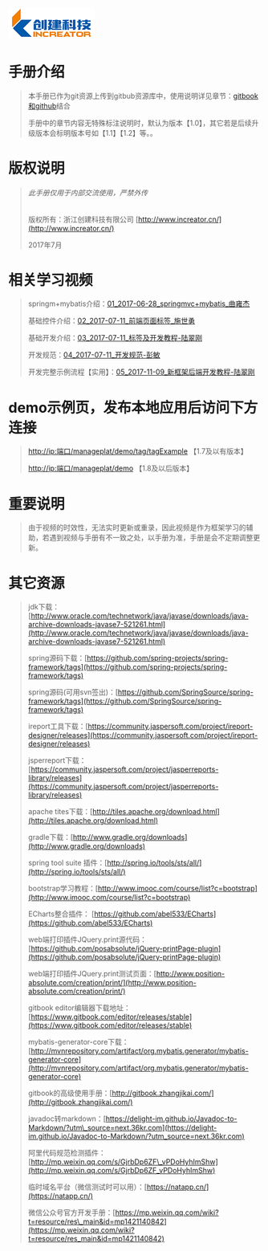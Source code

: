 # ![](/assets/new_logo.png)

# 手册介绍

> 本手册已作为git资源上传到gitbub资源库中，使用说明详见章节：[gitbook和github](/fu-lu/gitbookhe-github-jie-he.md)结合
>
> 手册中的章节内容无特殊标注说明时，默认为版本【1.0】，其它若是后续升级版本会标明版本号如【1.1】【1.2】等。。

# 版权说明

> ###### 此手册仅用于内部交流使用，严禁外传
>
> 版权所有：浙江创建科技有限公司 [http://www.increator.cn/](http://www.increator.cn/)
>
> 2017年7月

# 相关学习视频

> springm+mybatis介绍：[01\_2017-06-28\_springmvc+mybatis\_曲雍杰](http://pan.baidu.com/s/1nvj25BF)
>
> 基础控件介绍：[02\_2017-07-11\_前端页面标签\_施世勇](http://pan.baidu.com/s/1cElUs2)
>
> 基础开发介绍：[03\_2017-07-11\_标签及开发教程-陆翠刚](http://pan.baidu.com/s/1eRC1Bwu)
>
> 开发规范：[04\_2017-07-11\_开发规范-彭敏](http://pan.baidu.com/s/1i55kjtV)
>
> 开发完整示例流程【实用】：[05\_2017-11-09\_新框架后端开发教程-陆翠刚](http://pan.baidu.com/s/1eRIEtBs)

# demo示例页，发布本地应用后访问下方连接

> [http://ip:端口/manageplat/demo/tag/tagExample](http://localhost:8080/opm/demo/tag/tagExample) 【1.7及以有版本】
>
> [http://ip:端口/manageplat/demo](#)  【1.8及以后版本】

# 重要说明

> 由于视频的时效性，无法实时更新或重录，因此视频是作为框架学习的辅助，若遇到视频与手册有不一致之处，以手册为准，手册是会不定期调整更新。

# 其它资源

> jdk下载：[http://www.oracle.com/technetwork/java/javase/downloads/java-archive-downloads-javase7-521261.html](http://www.oracle.com/technetwork/java/javase/downloads/java-archive-downloads-javase7-521261.html)
>
> spring源码下载：[https://github.com/spring-projects/spring-framework/tags](https://github.com/spring-projects/spring-framework/tags)
>
> spring源码\(可用svn签出\)：[https://github.com/SpringSource/spring-framework/tags](https://github.com/SpringSource/spring-framework/tags)
>
> ireport工具下载：[https://community.jaspersoft.com/project/ireport-designer/releases](https://community.jaspersoft.com/project/ireport-designer/releases)
>
> jsperreport下载：[https://community.jaspersoft.com/project/jasperreports-library/releases](https://community.jaspersoft.com/project/jasperreports-library/releases)
>
> apache tites下载：[http://tiles.apache.org/download.html](http://tiles.apache.org/download.html)
>
> gradle下载：[http://www.gradle.org/downloads](http://www.gradle.org/downloads)
>
> spring tool suite 插件：[http://spring.io/tools/sts/all/](http://spring.io/tools/sts/all/)
>
> bootstrap学习教程：[http://www.imooc.com/course/list?c=bootstrap](http://www.imooc.com/course/list?c=bootstrap)
>
> ECharts整合插件：  [https://github.com/abel533/ECharts](https://github.com/abel533/ECharts)
>
> web端打印插件JQuery.print源代码：[https://github.com/posabsolute/jQuery-printPage-plugin](https://github.com/posabsolute/jQuery-printPage-plugin)
>
> web端打印插件JQuery.print测试页面：[http://www.position-absolute.com/creation/print/](http://www.position-absolute.com/creation/print/)
>
> gitbook editor编辑器下载地址：[https://www.gitbook.com/editor/releases/stable](https://www.gitbook.com/editor/releases/stable)
>
> mybatis-generator-core下载：[http://mvnrepository.com/artifact/org.mybatis.generator/mybatis-generator-core](http://mvnrepository.com/artifact/org.mybatis.generator/mybatis-generator-core)
>
> gitbook的高级使用手册：[http://gitbook.zhangjikai.com/](http://gitbook.zhangjikai.com/)
>
> javadoc转markdown：[https://delight-im.github.io/Javadoc-to-Markdown/?utm\_source=next.36kr.com](https://delight-im.github.io/Javadoc-to-Markdown/?utm_source=next.36kr.com)
>
> 阿里代码规范检测插件：[http://mp.weixin.qq.com/s/GjrbDp6ZF\_vPDoHyhImShw](http://mp.weixin.qq.com/s/GjrbDp6ZF_vPDoHyhImShw)
>
> 临时域名平台（微信测试时可以用）：[https://natapp.cn/](https://natapp.cn/)
>
> 微信公众号官方开发手册：[https://mp.weixin.qq.com/wiki?t=resource/res\_main&id=mp1421140842](https://mp.weixin.qq.com/wiki?t=resource/res_main&id=mp1421140842)



